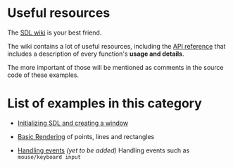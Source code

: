 # Useful resources

The [SDL wiki](https://wiki.libsdl.org/SDL2/FrontPage) is your best friend.

The wiki contains a lot of useful resources, including the
[API reference](https://wiki.libsdl.org/SDL2/APIByCategory)
that includes a description of every function's **usage and details**.

The more important of those will be mentioned
as comments in the source code of these examples.


# List of examples in this category

- [Initializing SDL and creating a window](create_window/main.c)

- [Basic Rendering](basic_rendering/main.c) of points, lines and rectangles

- [Handling events](handle_events/main.c) _(yet to be added)_
    Handling events such as `mouse/keyboard input`

